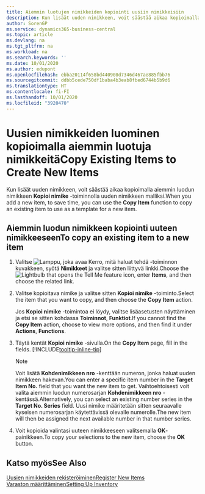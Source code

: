 ```yaml
---
title: Aiemmin luotujen nimikkeiden kopiointi uusiin nimikkeisiin
description: Kun lisäät uuden nimikkeen, voit säästää aikaa kopioimalla aiemmin luodun nimikkeen Kopioi nimike -toiminnolla uuden nimikkeen malliksi.
author: SorenGP
ms.service: dynamics365-business-central
ms.topic: article
ms.devlang: na
ms.tgt_pltfrm: na
ms.workload: na
ms.search.keywords: ''
ms.date: 10/01/2020
ms.author: edupont
ms.openlocfilehash: ebba20114f658bd440908d7346d467ae885fbb76
ms.sourcegitcommit: ddbb5cede750df1baba4b3eab8fbed6744b5b9d6
ms.translationtype: HT
ms.contentlocale: fi-FI
ms.lasthandoff: 10/01/2020
ms.locfileid: "3920470"
---
```

# <a name="copy-existing-items-to-create-new-items"></a><span data-ttu-id="22ae2-103">Uusien nimikkeiden luominen kopioimalla aiemmin luotuja nimikkeitä</span><span class="sxs-lookup"><span data-stu-id="22ae2-103">Copy Existing Items to Create New Items</span></span>

<span data-ttu-id="22ae2-104">Kun lisäät uuden nimikkeen, voit säästää aikaa kopioimalla aiemmin luodun nimikkeen **Kopioi nimike** -toiminnolla uuden nimikkeen malliksi.</span><span class="sxs-lookup"><span data-stu-id="22ae2-104">When you add a new item, to save time, you can use the **Copy Item** function to copy an existing item to use as a template for a new item.</span></span>  

## <a name="to-copy-an-existing-item-to-a-new-item"></a><span data-ttu-id="22ae2-105">Aiemmin luodun nimikkeen kopiointi uuteen nimikkeeseen</span><span class="sxs-lookup"><span data-stu-id="22ae2-105">To copy an existing item to a new item</span></span>

1. <span data-ttu-id="22ae2-106">Valitse ![Lamppu, joka avaa Kerro, mitä haluat tehdä -toiminnon](media/ui-search/search_small.png "Kerro, mitä haluat tehdä") kuvakkeen, syötä **Nimikkeet** ja valitse sitten liittyvä linkki.</span><span class="sxs-lookup"><span data-stu-id="22ae2-106">Choose the ![Lightbulb that opens the Tell Me feature](media/ui-search/search_small.png "Tell me what you want to do") icon, enter **Items**, and then choose the related link.</span></span>  
2. <span data-ttu-id="22ae2-107">Valitse kopioitava nimike ja valitse sitten **Kopioi nimike** -toiminto.</span><span class="sxs-lookup"><span data-stu-id="22ae2-107">Select the item that you want to copy, and then choose the **Copy Item** action.</span></span>  

    <span data-ttu-id="22ae2-108">Jos **Kopioi nimike** -toimintoa ei löydy, valitse lisäasetusten näyttäminen ja etsi se sitten kohdassa **Toiminnot**, **Funktiot**.</span><span class="sxs-lookup"><span data-stu-id="22ae2-108">If you cannot find the **Copy Item** action, choose to view more options, and then find it under **Actions**, **Functions**.</span></span>  

3. <span data-ttu-id="22ae2-109">Täytä kentät **Kopioi nimike** -sivulla.</span><span class="sxs-lookup"><span data-stu-id="22ae2-109">On the **Copy Item** page, fill in the fields.</span></span> [!INCLUDE[tooltip-inline-tip](includes/tooltip-inline-tip_md.md)]

    > [!NOTE]  
    > <span data-ttu-id="22ae2-110">Voit lisätä **Kohdenimikkeen nro** -kenttään numeron, jonka haluat uuden nimikkeen hakevan.</span><span class="sxs-lookup"><span data-stu-id="22ae2-110">You can enter a specific item number in the **Target Item No.** field that you want the new item to get.</span></span> <span data-ttu-id="22ae2-111">Vaihtoehtoisesti voit valita aiemmin luodun numerosarjan **Kohdenimikkeen nro** -kentässä.</span><span class="sxs-lookup"><span data-stu-id="22ae2-111">Alternatively, you can select an existing number series in the **Target No. Series** field.</span></span> <span data-ttu-id="22ae2-112">Uusi nimike määritetään sitten seuraavalle kyseisen numerosarjan käytettävissä olevalle numerolle.</span><span class="sxs-lookup"><span data-stu-id="22ae2-112">The new item will then be assigned the next available number in that number series.</span></span>  

4. <span data-ttu-id="22ae2-113">Voit kopioida valintasi uuteen nimikkeeseen valitsemalla **OK**-painikkeen.</span><span class="sxs-lookup"><span data-stu-id="22ae2-113">To copy your selections to the new item, choose the **OK** button.</span></span>  

## <a name="see-also"></a><span data-ttu-id="22ae2-114">Katso myös</span><span class="sxs-lookup"><span data-stu-id="22ae2-114">See Also</span></span>

[<span data-ttu-id="22ae2-115">Uusien nimikkeiden rekisteröiminen</span><span class="sxs-lookup"><span data-stu-id="22ae2-115">Register New Items</span></span>](inventory-how-register-new-items.md)  
[<span data-ttu-id="22ae2-116">Varaston määrittäminen</span><span class="sxs-lookup"><span data-stu-id="22ae2-116">Setting Up Inventory</span></span>](inventory-setup-inventory.md)  
